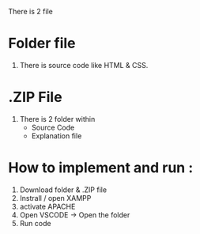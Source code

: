There is 2 file


# Folder file
  1. There is source code like HTML & CSS.

# .ZIP File
  1. There is 2 folder within
       - Source Code
       - Explanation file
    
# How to implement and run :

  1. Download folder & .ZIP file
  2. Instrall / open XAMPP
  3. activate APACHE
  4. Open VSCODE -> Open the folder
  5. Run code
